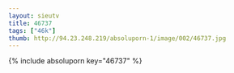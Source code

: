 ```yaml
--- 
layout: sieutv
title: 46737
tags: ["46k"]
thumb: http://94.23.248.219/absoluporn-1/image/002/46737.jpg
---
```

{% include absoluporn key="46737" %} 
